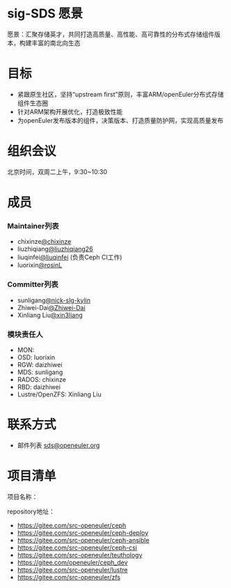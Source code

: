 
# sig-SDS 愿景

愿景：汇聚存储英才，共同打造高质量、高性能、高可靠性的分布式存储组件版本，构建丰富的南北向生态

# 目标

- 紧跟原生社区，坚持“upstream first”原则，丰富ARM/openEuler分布式存储组件生态圈
- 针对ARM架构开展优化，打造极致性能
- 为openEuler发布版本的组件，决策版本、打造质量防护网，实现高质量发布


# 组织会议

北京时间，双周二上午，9:30~10:30


# 成员

### Maintainer列表

- chixinze[@chixinze](https://gitee.com/chixinze)
- liuzhiqiang[@liuzhiqiang26](https://gitee.com/liuzhiqiang26)
- liuqinfei[@liuqinfei](https://gitee.com/liuqinfei) (负责Ceph CI工作)
- luorixin[@rosinL](https://gitee.com/rosinL)

### Committer列表

- sunligang[@nick-slg-kylin](https://gitee.com/nick-slg-kylin)
- Zhiwei-Dai[@Zhiwei-Dai](https://gitee.com/Zhiwei-Dai)
- Xinliang Liu[@xin3liang](https://gitee.com/xin3liang)


### 模块责任人

- MON:
- OSD:     luorixin
- RGW:     daizhiwei
- MDS:     sunligang
- RADOS:   chixinze
- RBD:     daizhiwei
- Lustre/OpenZFS: Xinliang Liu

# 联系方式


- 邮件列表 <sds@openeuler.org>



# 项目清单


项目名称：

repository地址：

- https://gitee.com/src-openeuler/ceph
- https://gitee.com/src-openeuler/ceph-deploy
- https://gitee.com/src-openeuler/ceph-ansible
- https://gitee.com/src-openeuler/ceph-csi
- https://gitee.com/src-openeuler/teuthology
- https://gitee.com/openeuler/ceph_dev
- https://gitee.com/src-openeuler/lustre
- https://gitee.com/src-openeuler/zfs
